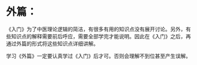 # 外篇：

《入门》为了中医理论逻辑的简洁，有很多有用的知识点没有展开讨论。另外，有些知识点的解释需要前后呼应，需要全部学完才能说明。因此在《入门》之后，再通过外篇的形式将这些知识点详细讲解。

学习《外篇》一定要认真学过《入门》后才可。否则会理解不到位甚至产生误解。

